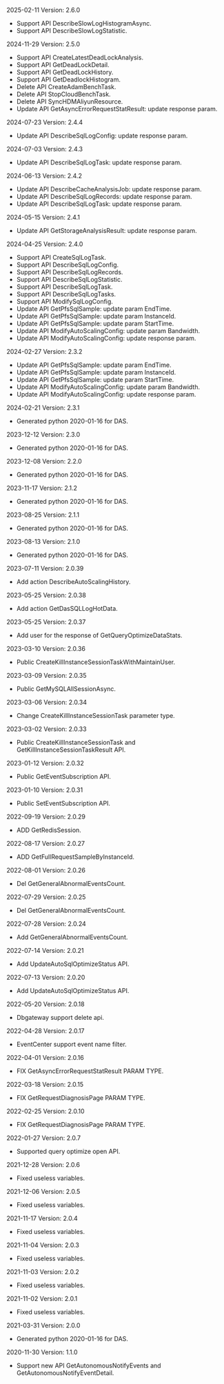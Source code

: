 2025-02-11 Version: 2.6.0
- Support API DescribeSlowLogHistogramAsync.
- Support API DescribeSlowLogStatistic.


2024-11-29 Version: 2.5.0
- Support API CreateLatestDeadLockAnalysis.
- Support API GetDeadLockDetail.
- Support API GetDeadLockHistory.
- Support API GetDeadlockHistogram.
- Delete API CreateAdamBenchTask.
- Delete API StopCloudBenchTask.
- Delete API SyncHDMAliyunResource.
- Update API GetAsyncErrorRequestStatResult: update response param.


2024-07-23 Version: 2.4.4
- Update API DescribeSqlLogConfig: update response param.


2024-07-03 Version: 2.4.3
- Update API DescribeSqlLogTask: update response param.


2024-06-13 Version: 2.4.2
- Update API DescribeCacheAnalysisJob: update response param.
- Update API DescribeSqlLogRecords: update response param.
- Update API DescribeSqlLogTask: update response param.


2024-05-15 Version: 2.4.1
- Update API GetStorageAnalysisResult: update response param.


2024-04-25 Version: 2.4.0
- Support API CreateSqlLogTask.
- Support API DescribeSqlLogConfig.
- Support API DescribeSqlLogRecords.
- Support API DescribeSqlLogStatistic.
- Support API DescribeSqlLogTask.
- Support API DescribeSqlLogTasks.
- Support API ModifySqlLogConfig.
- Update API GetPfsSqlSample: update param EndTime.
- Update API GetPfsSqlSample: update param InstanceId.
- Update API GetPfsSqlSample: update param StartTime.
- Update API ModifyAutoScalingConfig: update param Bandwidth.
- Update API ModifyAutoScalingConfig: update response param.


2024-02-27 Version: 2.3.2
- Update API GetPfsSqlSample: update param EndTime.
- Update API GetPfsSqlSample: update param InstanceId.
- Update API GetPfsSqlSample: update param StartTime.
- Update API ModifyAutoScalingConfig: update param Bandwidth.
- Update API ModifyAutoScalingConfig: update response param.


2024-02-21 Version: 2.3.1
- Generated python 2020-01-16 for DAS.

2023-12-12 Version: 2.3.0
- Generated python 2020-01-16 for DAS.

2023-12-08 Version: 2.2.0
- Generated python 2020-01-16 for DAS.

2023-11-17 Version: 2.1.2
- Generated python 2020-01-16 for DAS.

2023-08-25 Version: 2.1.1
- Generated python 2020-01-16 for DAS.

2023-08-13 Version: 2.1.0
- Generated python 2020-01-16 for DAS.

2023-07-11 Version: 2.0.39
- Add action DescribeAutoScalingHistory.

2023-05-25 Version: 2.0.38
- Add action GetDasSQLLogHotData.

2023-05-25 Version: 2.0.37
- Add user for the response of GetQueryOptimizeDataStats.

2023-03-10 Version: 2.0.36
- Public CreateKillInstanceSessionTaskWithMaintainUser.

2023-03-09 Version: 2.0.35
- Public GetMySQLAllSessionAsync.

2023-03-06 Version: 2.0.34
- Change CreateKillInstanceSessionTask parameter type.

2023-03-02 Version: 2.0.33
- Public CreateKillInstanceSessionTask and GetKillInstanceSessionTaskResult API.

2023-01-12 Version: 2.0.32
- Public GetEventSubscription API.

2023-01-10 Version: 2.0.31
- Public SetEventSubscription API.

2022-09-19 Version: 2.0.29
- ADD GetRedisSession.

2022-08-17 Version: 2.0.27
- ADD GetFullRequestSampleByInstanceId.

2022-08-01 Version: 2.0.26
- Del GetGeneralAbnormalEventsCount.

2022-07-29 Version: 2.0.25
- Del GetGeneralAbnormalEventsCount.

2022-07-28 Version: 2.0.24
- Add GetGeneralAbnormalEventsCount.

2022-07-14 Version: 2.0.21
- Add UpdateAutoSqlOptimizeStatus API.

2022-07-13 Version: 2.0.20
- Add UpdateAutoSqlOptimizeStatus API.

2022-05-20 Version: 2.0.18
- Dbgateway support delete api.


2022-04-28 Version: 2.0.17
- EventCenter support event name filter.


2022-04-01 Version: 2.0.16
- FIX GetAsyncErrorRequestStatResult PARAM TYPE.


2022-03-18 Version: 2.0.15
- FIX GetRequestDiagnosisPage PARAM TYPE.


2022-02-25 Version: 2.0.10
- FIX GetRequestDiagnosisPage PARAM TYPE.


2022-01-27 Version: 2.0.7
- Supported query optimize open API.

2021-12-28 Version: 2.0.6
- Fixed useless variables.

2021-12-06 Version: 2.0.5
- Fixed useless variables.

2021-11-17 Version: 2.0.4
- Fixed useless variables.

2021-11-04 Version: 2.0.3
- Fixed useless variables.

2021-11-03 Version: 2.0.2
- Fixed useless variables.

2021-11-02 Version: 2.0.1
- Fixed useless variables.

2021-03-31 Version: 2.0.0
- Generated python 2020-01-16 for DAS.

2020-11-30 Version: 1.1.0
- Support new API GetAutonomousNotifyEvents and GetAutonomousNotifyEventDetail.

